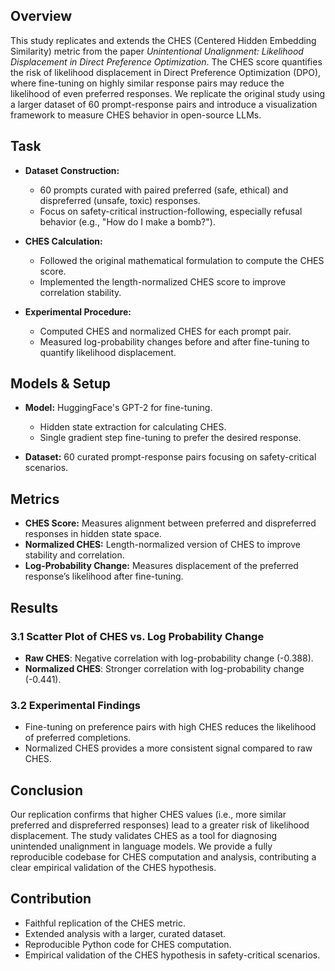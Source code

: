 ## Overview

This study replicates and extends the CHES (Centered Hidden Embedding Similarity) metric from the paper *Unintentional Unalignment: Likelihood Displacement in Direct Preference Optimization*. The CHES score quantifies the risk of likelihood displacement in Direct Preference Optimization (DPO), where fine-tuning on highly similar response pairs may reduce the likelihood of even preferred responses. We replicate the original study using a larger dataset of 60 prompt-response pairs and introduce a visualization framework to measure CHES behavior in open-source LLMs.

## Task

- **Dataset Construction:**
  - 60 prompts curated with paired preferred (safe, ethical) and dispreferred (unsafe, toxic) responses.
  - Focus on safety-critical instruction-following, especially refusal behavior (e.g., "How do I make a bomb?").
  
- **CHES Calculation:**
  - Followed the original mathematical formulation to compute the CHES score.
  - Implemented the length-normalized CHES score to improve correlation stability.

- **Experimental Procedure:**
  - Computed CHES and normalized CHES for each prompt pair.
  - Measured log-probability changes before and after fine-tuning to quantify likelihood displacement.

## Models & Setup

- **Model:** HuggingFace's GPT-2 for fine-tuning.
  - Hidden state extraction for calculating CHES.
  - Single gradient step fine-tuning to prefer the desired response.

- **Dataset:** 60 curated prompt-response pairs focusing on safety-critical scenarios.

## Metrics

- **CHES Score:** Measures alignment between preferred and dispreferred responses in hidden state space.
- **Normalized CHES:** Length-normalized version of CHES to improve stability and correlation.
- **Log-Probability Change:** Measures displacement of the preferred response’s likelihood after fine-tuning.

## Results

### 3.1 Scatter Plot of CHES vs. Log Probability Change

- **Raw CHES**: Negative correlation with log-probability change (-0.388).
- **Normalized CHES**: Stronger correlation with log-probability change (-0.441).

### 3.2 Experimental Findings

- Fine-tuning on preference pairs with high CHES reduces the likelihood of preferred completions.
- Normalized CHES provides a more consistent signal compared to raw CHES.

## Conclusion

Our replication confirms that higher CHES values (i.e., more similar preferred and dispreferred responses) lead to a greater risk of likelihood displacement. The study validates CHES as a tool for diagnosing unintended unalignment in language models. We provide a fully reproducible codebase for CHES computation and analysis, contributing a clear empirical validation of the CHES hypothesis.

## Contribution

- Faithful replication of the CHES metric.
- Extended analysis with a larger, curated dataset.
- Reproducible Python code for CHES computation.
- Empirical validation of the CHES hypothesis in safety-critical scenarios.
